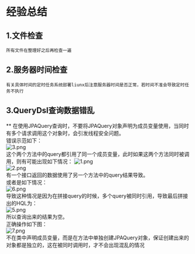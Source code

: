 # 经验总结
## 1.文件检查
```
所有文件在整理好之后再检查一遍
```
## 2.服务器时间检查
```
有关具体时间的定时任务系统部署liunx后注意服务器时间是否正常，若时间不准会导致定时任务不执行
```
## 3.QueryDsl查询数据错乱
** 在使用JPAQuery查询时，不要将JPAQuery对象声明为成员变量使用，当同时有多个请求调用这个对象时，会引发线程安全问题。\
错误示范如下：\
![3.png](../img/work/experience/3.png)\
这个两个方法中的query都引用了同一个成员变量，此时如果这两个方法同时被调用，则有可能出现如下情况：
![1.png](../img/work/experience/1.png)\
![2.png](../img/work/experience/2.png)\
有一个接口返回的数据使用了另一个方法中的query结果导致。\
或者是如下情况：\
![6.png](../img/work/experience/6.png)\
导致这种情况是因为在拼接query的时候，多个query被同时引用，导致最后拼接出的HQL为：\
![5.png](../img/work/experience/5.png)\
所以查询出来的结果为空。\
正确操作如下图：\
![7.png](../img/work/experience/7.png)\
不在类中声明成员变量，而是在方法中单独创建JPAQuery对象，保证创建出来的对象都是独立的，这在被同时调用时，才不会出现混乱的情况


